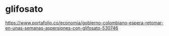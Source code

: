 # glifosato
https://www.portafolio.co/economia/gobierno-colombiano-espera-retomar-en-unas-semanas-aspersiones-con-glifosato-530746
